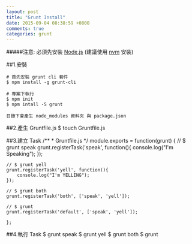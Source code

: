 ```yaml
---
layout: post
title: "Grunt Install"
date: 2015-09-04 08:38:59 +0800
comments: true
categories: grunt
---
```

#####注意: 必須先安裝 [Node.js](https://nodejs.org/en/) (建議使用 [nvm](https://github.com/creationix/nvm "Node Version Manager") 安裝)

##1.安裝

	# 首先安裝 grunt cli 套件
	$ npm install -g grunt-cli

	# 專案下執行
	$ npm init
	$ npm intall -S grunt

	目錄下會產生 node_modules 資料夾 與 package.json

##2.產生 Gruntfile.js
	$ touch Gruntfile.js

##3.建立 Task
	/**
	 * Gruntfile.js
	 */
	module.exports = function(grunt) {
	// $ grunt speak
	grunt.registerTask('speak', function(){
		console.log("I'm Speaking");
	});

	// $ grunt yell
	grunt.registerTask('yell', function(){
		console.log("I'm YELLING");
	});

	// $ grunt both
	grunt.registerTask('both', ['speak', 'yell']);

	// $ grunt
	grunt.registerTask('default', ['speak', 'yell']);

	};

##4.執行 Task
	$ grunt speak
	$ grunt yell
	$ grunt both
	$ grunt